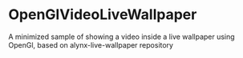 # OpenGlVideoLiveWallpaper
A minimized sample of showing a video inside a live wallpaper using OpenGl, based on alynx-live-wallpaper repository
